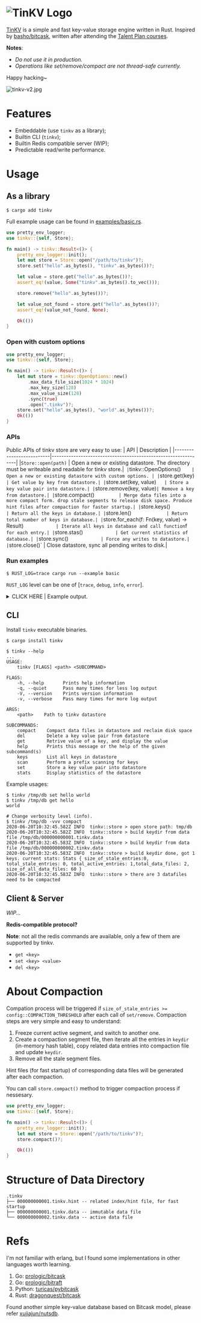 # ![TinKV Logo](https://i.loli.net/2020/06/08/3hYVFNurxGoLei7.jpg)

[TinKV](https://github.com/iFaceless/tinkv) is a simple and fast key-value storage engine written in Rust. Inspired by [basho/bitcask](https://github.com/basho/bitcask), written after attending the [Talent Plan courses](https://github.com/pingcap/talent-plan). 

**Notes**:
- *Do not use it in production.*
- *Operations like set/remove/compact are not thread-safe currently.*

Happy hacking~

![tinkv-v2.jpg](https://i.loli.net/2020/06/20/S4nEbGps9I5Na6h.jpg)

# Features

- Embeddable (use `tinkv` as a library);
- Builtin CLI (`tinkv`);
- Builtin Redis compatible server (WIP);
- Predictable read/write performance.

# Usage
## As a library

```shell
$ cargo add tinkv
```

Full example usage can be found in [examples/basic.rs](./examples/basic.rs).

```rust
use pretty_env_logger;
use tinkv::{self, Store};

fn main() -> tinkv::Result<()> {
    pretty_env_logger::init();
    let mut store = Store::open("/path/to/tinkv")?;
    store.set("hello".as_bytes(), "tinkv".as_bytes())?;

    let value = store.get("hello".as_bytes())?;
    assert_eq!(value, Some("tinkv".as_bytes().to_vec()));

    store.remove("hello".as_bytes())?;

    let value_not_found = store.get("hello".as_bytes())?;
    assert_eq!(value_not_found, None);

    Ok(())
}
```

### Open with custom options

```rust
use pretty_env_logger;
use tinkv::{self, Store};

fn main() -> tinkv::Result<()> {
    let mut store = tinkv::OpenOptions::new()
        .max_data_file_size(1024 * 1024)
        .max_key_size(128)
        .max_value_size(128)
        .sync(true)
        .open(".tinkv")?;
    store.set("hello".as_bytes(), "world".as_bytes())?;
    Ok(())
}
```

### APIs
Public APIs of tinkv store are very easy to use:
| API                      |                   Description                                 |
|--------------------------|---------------------------------------------------------------|
|`Store::open(path)`       | Open a new or existing datastore. The directory must be writeable and readable for tinkv store.|`
|`tinkv::OpenOptions()`    | Open a new or existing datastore with custom options. |
|`store.get(key)`          | Get value by key from datastore.|
|`store.set(key, value)`   | Store a key value pair into datastore.|
|`store.remove(key, value)`| Remove a key from datastore.|
|`store.compact()`         | Merge data files into a more compact form. drop stale segments to release disk space. Produce hint files after compaction for faster startup.|
|`store.keys()`            | Return all the keys in database.|
|`store.len()`             | Return total number of keys in database.|
|`store.for_each(f: Fn(key, value) -> Result<bool>)`             | Iterate all keys in database and call function `f` for each entry.|
|`store.stas()`            | Get current statistics of database.|
|`store.sync()`            | Force any writes to datastore.|
|`store.close()`           | Close datastore, sync all pending writes to disk.|

### Run examples

```shell
$ RUST_LOG=trace cargo run --example basic
```

`RUST_LOG` level can be one of [`trace`, `debug`, `info`, `error`].

<details>
    <summary>CLICK HERE | Example output.</summary>

```shell
$ RUST_LOG=info cargo run --example basic

 2020-06-18T10:20:03.497Z INFO  tinkv::store > open store path: .tinkv
 2020-06-18T10:20:04.853Z INFO  tinkv::store > build keydir done, got 100001 keys. current stats: Stats { size_of_stale_entries: 0, total_stale_entries: 0, total_active_entries: 100001, total_data_files: 1, size_of_all_data_files: 10578168 }
200000 keys written in 9.98773 secs, 20024.57 keys/s
initial: Stats { size_of_stale_entries: 21155900, total_stale_entries: 200000, total_active_entries: 100001, total_data_files: 2, size_of_all_data_files: 31733728 }
key_1 => "value_1_1592475604853568000_hello_world"
after set 1: Stats { size_of_stale_entries: 21155900, total_stale_entries: 200000, total_active_entries: 100002, total_data_files: 2, size_of_all_data_files: 31733774 }
after set 2: Stats { size_of_stale_entries: 21155946, total_stale_entries: 200001, total_active_entries: 100002, total_data_files: 2, size_of_all_data_files: 31733822 }
after set 3: Stats { size_of_stale_entries: 21155994, total_stale_entries: 200002, total_active_entries: 100002, total_data_files: 2, size_of_all_data_files: 31733870 }
after remove: Stats { size_of_stale_entries: 21156107, total_stale_entries: 200003, total_active_entries: 100001, total_data_files: 2, size_of_all_data_files: 31733935 }
 2020-06-18T10:20:14.841Z INFO  tinkv::store > compact 2 data files
after compaction: Stats { size_of_stale_entries: 0, total_stale_entries: 0, total_active_entries: 100001, total_data_files: 2, size_of_all_data_files: 10577828 }
key_1 => "value_1_1592475604853568000_hello_world"
```
</details>

## CLI

Install `tinkv` executable binaries.

```shell
$ cargo install tinkv
```

```shell
$ tinkv --help
...
USAGE:
    tinkv [FLAGS] <path> <SUBCOMMAND>

FLAGS:
    -h, --help       Prints help information
    -q, --quiet      Pass many times for less log output
    -V, --version    Prints version information
    -v, --verbose    Pass many times for more log output

ARGS:
    <path>    Path to tinkv datastore

SUBCOMMANDS:
    compact    Compact data files in datastore and reclaim disk space
    del        Delete a key value pair from datastore
    get        Retrive value of a key, and display the value
    help       Prints this message or the help of the given subcommand(s)
    keys       List all keys in datastore
    scan       Perform a prefix scanning for keys
    set        Store a key value pair into datastore
    stats      Display statistics of the datastore
```

Example usages:
```shell
$ tinkv /tmp/db set hello world
$ tinkv /tmp/db get hello
world

# Change verbosity level (info).
$ tinkv /tmp/db -vvv compact
2020-06-20T10:32:45.582Z INFO  tinkv::store > open store path: tmp/db
2020-06-20T10:32:45.582Z INFO  tinkv::store > build keydir from data file /tmp/db/000000000001.tinkv.data
2020-06-20T10:32:45.583Z INFO  tinkv::store > build keydir from data file /tmp/db/000000000002.tinkv.data
2020-06-20T10:32:45.583Z INFO  tinkv::store > build keydir done, got 1 keys. current stats: Stats { size_of_stale_entries:0, total_stale_entries: 0, total_active_entries: 1,total_data_files: 2, size_of_all_data_files: 60 }
2020-06-20T10:32:45.583Z INFO  tinkv::store > there are 3 datafiles need to be compacted
```

## Client & Server

*WIP...*

**Redis-compatible protocol?**

**Note**: not all the redis commands are available, only a few of them are supported by tinkv.

- `get <key>`
- `set <key> <value>`
- `del <key>`

# About Compaction

Compation process will be triggered if `size_of_stale_entries >= config::COMPACTION_THRESHOLD` after each call of `set/remove`. Compaction steps are very simple and easy to understand:
1. Freeze current active segment, and switch to another one.
2. Create a compaction segment file, then iterate all the entries in `keydir` (in-memory hash table), copy related data entries into compaction file and update `keydir`.
3. Remove all the stale segment files.

Hint files (for fast startup) of corresponding data files will be generated after each compaction.

You can call `store.compact()` method to trigger compaction process if nessesary.

```rust
use pretty_env_logger;
use tinkv::{self, Store};

fn main() -> tinkv::Result<()> {
    pretty_env_logger::init();
    let mut store = Store::open("/path/to/tinkv")?;
    store.compact()?;

    Ok(())
}
```

# Structure of Data Directory

```shell
.tinkv
├── 000000000001.tinkv.hint -- related index/hint file, for fast startup
├── 000000000001.tinkv.data -- immutable data file
└── 000000000002.tinkv.data -- active data file
```

# Refs

I'm not familiar with erlang, but I found some implementations in other languages worth learning.

1. Go: [prologic/bitcask](https://github.com/prologic/bitcask)
2. Go: [prologic/bitraft](https://github.com/prologic/bitraft)
3. Python: [turicas/pybitcask](https://github.com/turicas/pybitcask)
4. Rust: [dragonquest/bitcask](https://github.com/dragonquest/bitcask)

Found another simple key-value database based on Bitcask model, please refer [xujiajun/nutsdb](https://github.com/xujiajun/nutsdb).